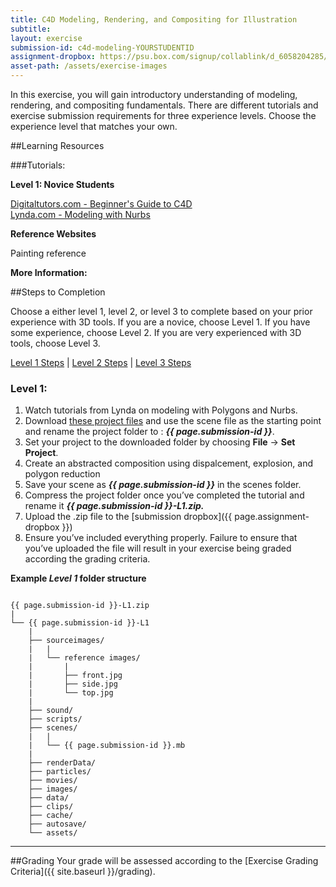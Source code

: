 ```yaml
---
title: C4D Modeling, Rendering, and Compositing for Illustration
subtitle: 
layout: exercise
submission-id: c4d-modeling-YOURSTUDENTID
assignment-dropbox: https://psu.box.com/signup/collablink/d_6058204285/11915a00eb1b89
asset-path: /assets/exercise-images
---
```


In this exercise, you will gain introductory understanding of modeling, rendering, and compositing fundamentals. There are different tutorials and exercise submission requirements for three experience levels. Choose the experience level that matches your own.

##Learning Resources

###Tutorials:

**Level 1: Novice Students**

[Digitaltutors.com - Beginner's Guide to C4D](http://www.digitaltutors.com/tutorial/495-Beginners-Guide-to-CINEMA-4D)  
[Lynda.com - Modeling with Nurbs](http://www.lynda.com/Maya-tutorials/Maya-Essentials-3-NURBS-Modeling-Techniques/96716-2.html)

**Reference Websites**

Painting reference

**More Information:**



##Steps to Completion

Choose a either level 1, level 2, or level 3 to complete based on your prior experience with 3D tools. If you are a novice, choose Level 1. If you have some experience, choose Level 2. If you are very experienced with 3D tools, choose Level 3.

[Level 1 Steps](#level-1) | [Level 2 Steps](#level-2) | [Level 3 Steps](#level-3)

### <a name="level-1"></a>Level 1:

1. Watch tutorials from Lynda on modeling with Polygons and Nurbs.
2. Download [these project files](https://docs.google.com/file/d/0BzXX6rmROMNWandfd3hKLXRCdmM/edit) and use the scene file as the starting point and rename the project folder to : **_{{ page.submission-id }}_**.
3. Set your project to the downloaded folder by choosing **File** → **Set Project**.
4. Create an abstracted composition using dispalcement, explosion, and polygon reduction 
5. Save your scene as **_{{ page.submission-id }}_** in the scenes folder.
6. Compress the project folder once you’ve completed the tutorial and rename it **_{{ page.submission-id }}-L1.zip._**
7. Upload the .zip file to the [submission dropbox]({{ page.assignment-dropbox }})
8. Ensure you’ve included everything properly. Failure to ensure that you’ve uploaded the file will result in your exercise being graded according the grading criteria.

**Example _Level 1_ folder structure**

```

{{ page.submission-id }}-L1.zip
|
└── {{ page.submission-id }}-L1
    |
    ├── sourceimages/
    |   |
    |   └── reference images/
    |       |
    |       ├── front.jpg
    |       ├── side.jpg
    |       └── top.jpg
    |
    ├── sound/
    ├── scripts/
    ├── scenes/
    |   |
    |   └── {{ page.submission-id }}.mb
    |
    ├── renderData/
    ├── particles/
    ├── movies/
    ├── images/
    ├── data/
    ├── clips/
    ├── cache/
    ├── autosave/
    └── assets/

```

* * *

##Grading
Your grade will be assessed according to the [Exercise Grading Criteria]({{ site.baseurl }}/grading). 